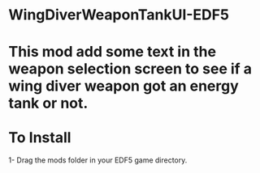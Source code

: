 # WingDiverWeaponTankUI-EDF5
This mod add some text in the weapon selection screen to see if a wing diver weapon got an energy tank or not.
</br>
</br>
To Install
===========
1- Drag the mods folder in your EDF5 game directory.
